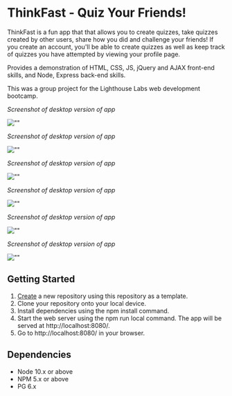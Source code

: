 ThinkFast - Quiz Your Friends!
=========

ThinkFast is a fun app that that allows you to create quizzes, take quizzes created by other users, share how you did and challenge your friends! If you create an account, you'll be able to create quizzes as well as keep track of quizzes you have attempted by viewing your profile page. 

Provides a demonstration of HTML, CSS, JS, jQuery and AJAX front-end skills, and Node, Express back-end skills.

This was a group project for the Lighthouse Labs web development bootcamp.

<em>Screenshot of desktop version of app</em>

![""](https://github.com/ayan-hassan/midterm/blob/master/public/images/Homepage.png?raw=true)

<em>Screenshot of desktop version of app</em>

![""](https://github.com/ayan-hassan/midterm/blob/master/public/images/quiz%20builder.png?raw=true)

<em>Screenshot of desktop version of app</em>

![""](https://github.com/ayan-hassan/midterm/blob/master/public/images/take%20a%20quiz.png?raw=true)

<em>Screenshot of desktop version of app</em>

![""]()

<em>Screenshot of desktop version of app</em>

![""]()

<em>Screenshot of desktop version of app</em>

![""]()

## Getting Started

1. [Create](https://docs.github.com/en/repositories/creating-and-managing-repositories/creating-a-repository-from-a-template) a new repository using this repository as a template.
2. Clone your repository onto your local device.
3. Install dependencies using the npm install command.
4. Start the web server using the npm run local command. The app will be served at http://localhost:8080/.
5. Go to http://localhost:8080/ in your browser.



## Dependencies

- Node 10.x or above
- NPM 5.x or above
- PG 6.x
